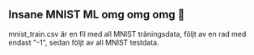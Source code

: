 ## Insane MNIST ML omg omg omg 🥳
mnist_train.csv är en fil med all MNIST träningsdata, följt av en rad med endast "-1", sedan följt av all MNIST testdata.
